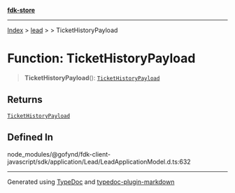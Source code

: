 [**fdk-store**](../../../README.md)
***

[Index](../../../API.md) > [lead](../../README.md) > [<internal>](../README.md) > TicketHistoryPayload

# Function: TicketHistoryPayload

> **TicketHistoryPayload**(): [`TicketHistoryPayload`](../type-aliases/type-alias.TicketHistoryPayload.md)

## Returns

[`TicketHistoryPayload`](../type-aliases/type-alias.TicketHistoryPayload.md)

## Defined In

node\_modules/@gofynd/fdk-client-javascript/sdk/application/Lead/LeadApplicationModel.d.ts:632

***
Generated using [TypeDoc](https://typedoc.org/) and [typedoc-plugin-markdown](https://www.npmjs.com/package/typedoc-plugin-markdown)
